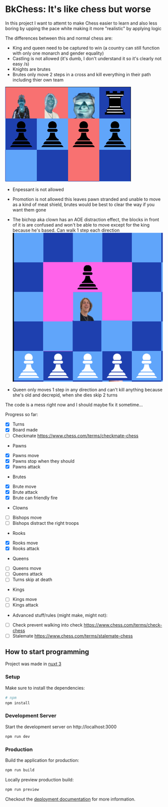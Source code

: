 # BkChess: It's like chess but worse

In this project I want to attemt to make Chess easier to learn and also less boring by upping the pace
white making it more "realistic" by applying logic

The differences between this and normal chess are:
- King and queen need to be captured to win (a country can still function with only one monarch and gender equality)
- Castling is not allowed (it's dumb, I don't understand it so it's clearly not easy /s)
- Knights are brutes
- Brutes only move 2 steps in a cross and kill everything in their path including thier own team

![Brute movement](bruteMovement.png)

- Enpessant is not allowed



- Promotion is not allowed this leaves pawn stranded and unable to move as a kind of meat shield, brutes would be best to clear the way if you want them gone


- The bichop aka clown has an AOE distraction effect, the blocks in front of it is are confused and won't be able to move except for the king because he's based. 
Can walk 1 step each direction
  ![clown movement](clownMovement.png)
- Queen only moves 1 step in any direction and can't kill anything because she's old and decrepid, when she dies skip 2 turns

The code is a mess right now and I should maybe fix it sometime...

Progress so far:
- [x] Turns
- [x] Board made
- [ ] Checkmate https://www.chess.com/terms/checkmate-chess

- Pawns
- [x] Pawns move
- [x] Pawns stop when they should
- [x] Pawns attack

- Brutes
- [x] Brute move
- [x] Brute attack
- [x] Brute can friendly fire

- Clowns
- [ ] Bishops move
- [ ] Bishops distract the right troops

- Rooks
- [X] Rooks move
- [X] Rooks attack

- Queens
- [ ] Queens move
- [ ] Queens attack
- [ ] Turns skip at death

- Kings
- [ ] Kings move
- [ ] Kings attack

- Advanced stuff/rules (might make, might not):
- [ ] Check prevent walking into check https://www.chess.com/terms/check-chess  
- [ ] Stalemate  https://www.chess.com/terms/stalemate-chess

## How to start programming

Project was made in [nuxt 3](https://v3.nuxtjs.org)

### Setup

Make sure to install the dependencies:

```bash
# npm
npm install
```

### Development Server

Start the development server on http://localhost:3000

```bash
npm run dev
```

### Production

Build the application for production:

```bash
npm run build
```

Locally preview production build:

```bash
npm run preview
```

Checkout the [deployment documentation](https://v3.nuxtjs.org/guide/deploy/presets) for more information.
